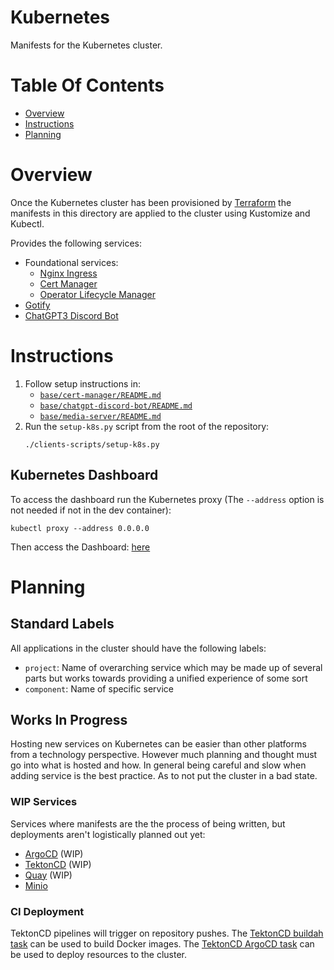 # Kubernetes
Manifests for the Kubernetes cluster.

# Table Of Contents
- [Overview](#overview)
- [Instructions](#instructions)
- [Planning](#planning)

# Overview
Once the Kubernetes cluster has been provisioned by [Terraform](../terraform) the manifests in this directory are applied to the cluster using Kustomize and Kubectl.

Provides the following services:

- Foundational services:
    - [Nginx Ingress](./base/nginx-ingress/)
    - [Cert Manager](./base/cert-manager/)
    - [Operator Lifecycle Manager](./base/operator-lifecycle-manager)
- [Gotify](./base/gotify/)
- [ChatGPT3 Discord Bot](./base/chatgpt-discord-bot/)

# Instructions
1. Follow setup instructions in:
    - [`base/cert-manager/README.md`](./base/cert-manager/README.md#instructions)
    - [`base/chatgpt-discord-bot/README.md`](./base/chatgpt-discord-bot/README.md#instructions)
    - [`base/media-server/README.md`](./base/media-server/README.md#instructions)
2. Run the `setup-k8s.py` script from the root of the repository:
   ```
   ./clients-scripts/setup-k8s.py
   ```

## Kubernetes Dashboard
To access the dashboard run the Kubernetes proxy (The `--address` option is not needed if not in the dev container):

```
kubectl proxy --address 0.0.0.0
```

Then access the Dashboard: [here](http://127.0.0.1:8001/api/v1/namespaces/kubernetes-dashboard/services/https:kubernetes-dashboard:/proxy/)

# Planning
## Standard Labels
All applications in the cluster should have the following labels:

- `project`: Name of overarching service which may be made up of several parts but works towards providing a unified experience of some sort
- `component`: Name of specific service

## Works In Progress
Hosting new services on Kubernetes can be easier than other platforms from a technology perspective. However much planning and thought must go into what is hosted and how. In general being careful and slow when adding service is the best practice. As to not put the cluster in a bad state. 

### WIP Services
Services where manifests are the the process of being written, but deployments aren't logistically planned out yet:

- [ArgoCD](./base/argocd) (WIP)
- [TektonCD](./base/tektoncd) (WIP)
- [Quay](./base/quay) (WIP)
- [Minio](./base/minio/)

### CI Deployment
TektonCD pipelines will trigger on repository pushes. The [TektonCD buildah task](https://hub.tekton.dev/tekton/task/buildah) can be used to build Docker images. The [TektonCD ArgoCD task](https://hub.tekton.dev/tekton/task/argocd-task-sync-and-wait) can be used to deploy resources to the cluster.